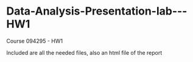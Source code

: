 # Data-Analysis-Presentation-lab---HW1
Course 094295 - HW1

Included are all the needed files, also an html file of the report
